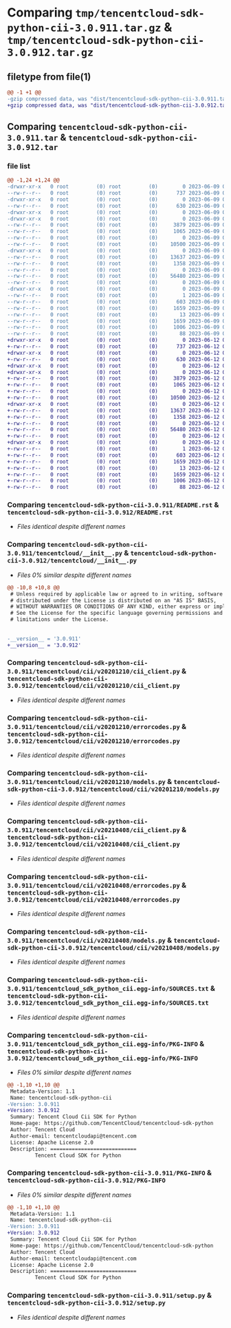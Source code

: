 # Comparing `tmp/tencentcloud-sdk-python-cii-3.0.911.tar.gz` & `tmp/tencentcloud-sdk-python-cii-3.0.912.tar.gz`

## filetype from file(1)

```diff
@@ -1 +1 @@
-gzip compressed data, was "dist/tencentcloud-sdk-python-cii-3.0.911.tar", last modified: Fri Jun  9 02:15:14 2023, max compression
+gzip compressed data, was "dist/tencentcloud-sdk-python-cii-3.0.912.tar", last modified: Mon Jun 12 02:59:28 2023, max compression
```

## Comparing `tencentcloud-sdk-python-cii-3.0.911.tar` & `tencentcloud-sdk-python-cii-3.0.912.tar`

### file list

```diff
@@ -1,24 +1,24 @@
-drwxr-xr-x   0 root         (0) root         (0)        0 2023-06-09 02:15:14.000000 tencentcloud-sdk-python-cii-3.0.911/
--rw-r--r--   0 root         (0) root         (0)      737 2023-06-09 02:15:14.000000 tencentcloud-sdk-python-cii-3.0.911/README.rst
-drwxr-xr-x   0 root         (0) root         (0)        0 2023-06-09 02:15:14.000000 tencentcloud-sdk-python-cii-3.0.911/tencentcloud/
--rw-r--r--   0 root         (0) root         (0)      630 2023-06-09 02:15:14.000000 tencentcloud-sdk-python-cii-3.0.911/tencentcloud/__init__.py
-drwxr-xr-x   0 root         (0) root         (0)        0 2023-06-09 02:15:14.000000 tencentcloud-sdk-python-cii-3.0.911/tencentcloud/cii/
-drwxr-xr-x   0 root         (0) root         (0)        0 2023-06-09 02:15:14.000000 tencentcloud-sdk-python-cii-3.0.911/tencentcloud/cii/v20201210/
--rw-r--r--   0 root         (0) root         (0)     3879 2023-06-09 02:15:14.000000 tencentcloud-sdk-python-cii-3.0.911/tencentcloud/cii/v20201210/cii_client.py
--rw-r--r--   0 root         (0) root         (0)     1065 2023-06-09 02:15:14.000000 tencentcloud-sdk-python-cii-3.0.911/tencentcloud/cii/v20201210/errorcodes.py
--rw-r--r--   0 root         (0) root         (0)        0 2023-06-09 02:15:14.000000 tencentcloud-sdk-python-cii-3.0.911/tencentcloud/cii/v20201210/__init__.py
--rw-r--r--   0 root         (0) root         (0)    10500 2023-06-09 02:15:14.000000 tencentcloud-sdk-python-cii-3.0.911/tencentcloud/cii/v20201210/models.py
-drwxr-xr-x   0 root         (0) root         (0)        0 2023-06-09 02:15:14.000000 tencentcloud-sdk-python-cii-3.0.911/tencentcloud/cii/v20210408/
--rw-r--r--   0 root         (0) root         (0)    13637 2023-06-09 02:15:14.000000 tencentcloud-sdk-python-cii-3.0.911/tencentcloud/cii/v20210408/cii_client.py
--rw-r--r--   0 root         (0) root         (0)     1358 2023-06-09 02:15:14.000000 tencentcloud-sdk-python-cii-3.0.911/tencentcloud/cii/v20210408/errorcodes.py
--rw-r--r--   0 root         (0) root         (0)        0 2023-06-09 02:15:14.000000 tencentcloud-sdk-python-cii-3.0.911/tencentcloud/cii/v20210408/__init__.py
--rw-r--r--   0 root         (0) root         (0)    56480 2023-06-09 02:15:14.000000 tencentcloud-sdk-python-cii-3.0.911/tencentcloud/cii/v20210408/models.py
--rw-r--r--   0 root         (0) root         (0)        0 2023-06-09 02:15:14.000000 tencentcloud-sdk-python-cii-3.0.911/tencentcloud/cii/__init__.py
-drwxr-xr-x   0 root         (0) root         (0)        0 2023-06-09 02:15:14.000000 tencentcloud-sdk-python-cii-3.0.911/tencentcloud_sdk_python_cii.egg-info/
--rw-r--r--   0 root         (0) root         (0)        1 2023-06-09 02:15:14.000000 tencentcloud-sdk-python-cii-3.0.911/tencentcloud_sdk_python_cii.egg-info/dependency_links.txt
--rw-r--r--   0 root         (0) root         (0)      603 2023-06-09 02:15:14.000000 tencentcloud-sdk-python-cii-3.0.911/tencentcloud_sdk_python_cii.egg-info/SOURCES.txt
--rw-r--r--   0 root         (0) root         (0)     1659 2023-06-09 02:15:14.000000 tencentcloud-sdk-python-cii-3.0.911/tencentcloud_sdk_python_cii.egg-info/PKG-INFO
--rw-r--r--   0 root         (0) root         (0)       13 2023-06-09 02:15:14.000000 tencentcloud-sdk-python-cii-3.0.911/tencentcloud_sdk_python_cii.egg-info/top_level.txt
--rw-r--r--   0 root         (0) root         (0)     1659 2023-06-09 02:15:14.000000 tencentcloud-sdk-python-cii-3.0.911/PKG-INFO
--rw-r--r--   0 root         (0) root         (0)     1006 2023-06-09 02:15:14.000000 tencentcloud-sdk-python-cii-3.0.911/setup.py
--rw-r--r--   0 root         (0) root         (0)       88 2023-06-09 02:15:14.000000 tencentcloud-sdk-python-cii-3.0.911/setup.cfg
+drwxr-xr-x   0 root         (0) root         (0)        0 2023-06-12 02:59:28.000000 tencentcloud-sdk-python-cii-3.0.912/
+-rw-r--r--   0 root         (0) root         (0)      737 2023-06-12 02:59:28.000000 tencentcloud-sdk-python-cii-3.0.912/README.rst
+drwxr-xr-x   0 root         (0) root         (0)        0 2023-06-12 02:59:28.000000 tencentcloud-sdk-python-cii-3.0.912/tencentcloud/
+-rw-r--r--   0 root         (0) root         (0)      630 2023-06-12 02:59:28.000000 tencentcloud-sdk-python-cii-3.0.912/tencentcloud/__init__.py
+drwxr-xr-x   0 root         (0) root         (0)        0 2023-06-12 02:59:28.000000 tencentcloud-sdk-python-cii-3.0.912/tencentcloud/cii/
+drwxr-xr-x   0 root         (0) root         (0)        0 2023-06-12 02:59:28.000000 tencentcloud-sdk-python-cii-3.0.912/tencentcloud/cii/v20201210/
+-rw-r--r--   0 root         (0) root         (0)     3879 2023-06-12 02:59:28.000000 tencentcloud-sdk-python-cii-3.0.912/tencentcloud/cii/v20201210/cii_client.py
+-rw-r--r--   0 root         (0) root         (0)     1065 2023-06-12 02:59:28.000000 tencentcloud-sdk-python-cii-3.0.912/tencentcloud/cii/v20201210/errorcodes.py
+-rw-r--r--   0 root         (0) root         (0)        0 2023-06-12 02:59:28.000000 tencentcloud-sdk-python-cii-3.0.912/tencentcloud/cii/v20201210/__init__.py
+-rw-r--r--   0 root         (0) root         (0)    10500 2023-06-12 02:59:28.000000 tencentcloud-sdk-python-cii-3.0.912/tencentcloud/cii/v20201210/models.py
+drwxr-xr-x   0 root         (0) root         (0)        0 2023-06-12 02:59:28.000000 tencentcloud-sdk-python-cii-3.0.912/tencentcloud/cii/v20210408/
+-rw-r--r--   0 root         (0) root         (0)    13637 2023-06-12 02:59:28.000000 tencentcloud-sdk-python-cii-3.0.912/tencentcloud/cii/v20210408/cii_client.py
+-rw-r--r--   0 root         (0) root         (0)     1358 2023-06-12 02:59:28.000000 tencentcloud-sdk-python-cii-3.0.912/tencentcloud/cii/v20210408/errorcodes.py
+-rw-r--r--   0 root         (0) root         (0)        0 2023-06-12 02:59:28.000000 tencentcloud-sdk-python-cii-3.0.912/tencentcloud/cii/v20210408/__init__.py
+-rw-r--r--   0 root         (0) root         (0)    56480 2023-06-12 02:59:28.000000 tencentcloud-sdk-python-cii-3.0.912/tencentcloud/cii/v20210408/models.py
+-rw-r--r--   0 root         (0) root         (0)        0 2023-06-12 02:59:28.000000 tencentcloud-sdk-python-cii-3.0.912/tencentcloud/cii/__init__.py
+drwxr-xr-x   0 root         (0) root         (0)        0 2023-06-12 02:59:28.000000 tencentcloud-sdk-python-cii-3.0.912/tencentcloud_sdk_python_cii.egg-info/
+-rw-r--r--   0 root         (0) root         (0)        1 2023-06-12 02:59:28.000000 tencentcloud-sdk-python-cii-3.0.912/tencentcloud_sdk_python_cii.egg-info/dependency_links.txt
+-rw-r--r--   0 root         (0) root         (0)      603 2023-06-12 02:59:28.000000 tencentcloud-sdk-python-cii-3.0.912/tencentcloud_sdk_python_cii.egg-info/SOURCES.txt
+-rw-r--r--   0 root         (0) root         (0)     1659 2023-06-12 02:59:28.000000 tencentcloud-sdk-python-cii-3.0.912/tencentcloud_sdk_python_cii.egg-info/PKG-INFO
+-rw-r--r--   0 root         (0) root         (0)       13 2023-06-12 02:59:28.000000 tencentcloud-sdk-python-cii-3.0.912/tencentcloud_sdk_python_cii.egg-info/top_level.txt
+-rw-r--r--   0 root         (0) root         (0)     1659 2023-06-12 02:59:28.000000 tencentcloud-sdk-python-cii-3.0.912/PKG-INFO
+-rw-r--r--   0 root         (0) root         (0)     1006 2023-06-12 02:59:28.000000 tencentcloud-sdk-python-cii-3.0.912/setup.py
+-rw-r--r--   0 root         (0) root         (0)       88 2023-06-12 02:59:28.000000 tencentcloud-sdk-python-cii-3.0.912/setup.cfg
```

### Comparing `tencentcloud-sdk-python-cii-3.0.911/README.rst` & `tencentcloud-sdk-python-cii-3.0.912/README.rst`

 * *Files identical despite different names*

### Comparing `tencentcloud-sdk-python-cii-3.0.911/tencentcloud/__init__.py` & `tencentcloud-sdk-python-cii-3.0.912/tencentcloud/__init__.py`

 * *Files 0% similar despite different names*

```diff
@@ -10,8 +10,8 @@
 # Unless required by applicable law or agreed to in writing, software
 # distributed under the License is distributed on an "AS IS" BASIS,
 # WITHOUT WARRANTIES OR CONDITIONS OF ANY KIND, either express or implied.
 # See the License for the specific language governing permissions and
 # limitations under the License.
 
 
-__version__ = '3.0.911'
+__version__ = '3.0.912'
```

### Comparing `tencentcloud-sdk-python-cii-3.0.911/tencentcloud/cii/v20201210/cii_client.py` & `tencentcloud-sdk-python-cii-3.0.912/tencentcloud/cii/v20201210/cii_client.py`

 * *Files identical despite different names*

### Comparing `tencentcloud-sdk-python-cii-3.0.911/tencentcloud/cii/v20201210/errorcodes.py` & `tencentcloud-sdk-python-cii-3.0.912/tencentcloud/cii/v20201210/errorcodes.py`

 * *Files identical despite different names*

### Comparing `tencentcloud-sdk-python-cii-3.0.911/tencentcloud/cii/v20201210/models.py` & `tencentcloud-sdk-python-cii-3.0.912/tencentcloud/cii/v20201210/models.py`

 * *Files identical despite different names*

### Comparing `tencentcloud-sdk-python-cii-3.0.911/tencentcloud/cii/v20210408/cii_client.py` & `tencentcloud-sdk-python-cii-3.0.912/tencentcloud/cii/v20210408/cii_client.py`

 * *Files identical despite different names*

### Comparing `tencentcloud-sdk-python-cii-3.0.911/tencentcloud/cii/v20210408/errorcodes.py` & `tencentcloud-sdk-python-cii-3.0.912/tencentcloud/cii/v20210408/errorcodes.py`

 * *Files identical despite different names*

### Comparing `tencentcloud-sdk-python-cii-3.0.911/tencentcloud/cii/v20210408/models.py` & `tencentcloud-sdk-python-cii-3.0.912/tencentcloud/cii/v20210408/models.py`

 * *Files identical despite different names*

### Comparing `tencentcloud-sdk-python-cii-3.0.911/tencentcloud_sdk_python_cii.egg-info/SOURCES.txt` & `tencentcloud-sdk-python-cii-3.0.912/tencentcloud_sdk_python_cii.egg-info/SOURCES.txt`

 * *Files identical despite different names*

### Comparing `tencentcloud-sdk-python-cii-3.0.911/tencentcloud_sdk_python_cii.egg-info/PKG-INFO` & `tencentcloud-sdk-python-cii-3.0.912/tencentcloud_sdk_python_cii.egg-info/PKG-INFO`

 * *Files 0% similar despite different names*

```diff
@@ -1,10 +1,10 @@
 Metadata-Version: 1.1
 Name: tencentcloud-sdk-python-cii
-Version: 3.0.911
+Version: 3.0.912
 Summary: Tencent Cloud Cii SDK for Python
 Home-page: https://github.com/TencentCloud/tencentcloud-sdk-python
 Author: Tencent Cloud
 Author-email: tencentcloudapi@tencent.com
 License: Apache License 2.0
 Description: ============================
         Tencent Cloud SDK for Python
```

### Comparing `tencentcloud-sdk-python-cii-3.0.911/PKG-INFO` & `tencentcloud-sdk-python-cii-3.0.912/PKG-INFO`

 * *Files 0% similar despite different names*

```diff
@@ -1,10 +1,10 @@
 Metadata-Version: 1.1
 Name: tencentcloud-sdk-python-cii
-Version: 3.0.911
+Version: 3.0.912
 Summary: Tencent Cloud Cii SDK for Python
 Home-page: https://github.com/TencentCloud/tencentcloud-sdk-python
 Author: Tencent Cloud
 Author-email: tencentcloudapi@tencent.com
 License: Apache License 2.0
 Description: ============================
         Tencent Cloud SDK for Python
```

### Comparing `tencentcloud-sdk-python-cii-3.0.911/setup.py` & `tencentcloud-sdk-python-cii-3.0.912/setup.py`

 * *Files identical despite different names*

